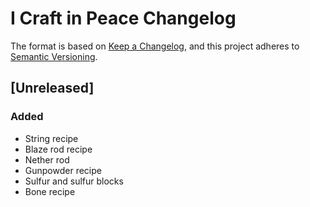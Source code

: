 # I Craft in Peace Changelog

The format is based on [Keep a Changelog](https://keepachangelog.com/en/1.0.0/),
and this project adheres to [Semantic Versioning](https://semver.org/spec/v2.0.0.html).

## [Unreleased]

### Added
- String recipe
- Blaze rod recipe
- Nether rod
- Gunpowder recipe
- Sulfur and sulfur blocks
- Bone recipe
